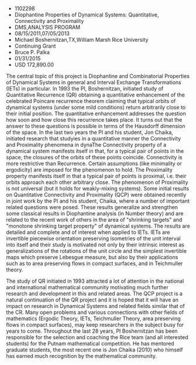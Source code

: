 
* 1102298
* Diophantine Properties of Dynamical Systems: Quantitative, Connectivity and Proximality
* DMS,ANALYSIS PROGRAM
* 08/15/2011,07/05/2013
* Michael Boshernitzan,TX,William Marsh Rice University
* Continuing Grant
* Bruce P. Palka
* 01/31/2015
* USD 172,890.00

The central topic of this project is Diophantine and Combinatorial Properties of
Dynamical Systems in general and Interval Exchange Transformations (IETs) in
particular. In 1993 the PI, Boshernitzan, initiated study of Quantitative
Recurrence (QR) obtaining a quantitative enhancement of the celebrated Poincare
recurrence theorem claiming that typical orbits of dynamical systems (under some
mild conditions) return arbitrarily close to their initial position. The
quantitative enhancement addresses the question how soon and how close this
recurrence takes place. It turns out that the answer to these questions is
possible in terms of the Hausdorff dimension of the space. In the last two years
the PI and his student, Jon Chaika, initiated research that studyies in a
quantitative manner the Connectivity and Proximality phenomena in dynaThe
Connectivity property of a dynamical system manifests itself in that, for a
typical pair of points in the space, the closures of the orbits of these points
coincide. Connectivity is more restrictive than Recurrence. Certain assumptions
(like minimality or ergodicity) are imposed for the phenomenon to hold. The
Proximality property manifests itself in that a typical pair of points is
proximal, i.e. their orbits approach each other arbitrary close. The phenomenon
of Proximality is not universal (but it holds for weakly-mixing systems). Some
initial results on Quantitative Connectivity and Proximality (QCP) were obtained
recently in joint work by the PI and his student, Chaika, where a number of
important related questions were posed. These results generalize and strengthen
some classical results in Diophantine analysis (in Number theory) and are
related to the recent work of others in the area of "shrinking targets" and
"monotone shrinking target property" of dynamical systems. The results are
detailed and complete and of interest when applied to IETs. IETs are invertible
piecewise orientation preserving isometries of the unit interval into itself and
their study is motivated not only by their intrinsic interest as generalizations
of the rotations of the unit circle and the simplest invertible maps which
preserve Lebesgue measure, but also by their applications such as to area
preserving flows in compact surfaces, and in Teichmuller theory.

The study of QR initiated in 1993 attracted a lot of attention in the national
and international mathematical community motivating much further research and
development in this and related areas. The QCP project is a natural continuation
of the QR project and it is hoped that it will have an impact on research in
Dynamical Systems and related fields similar that of the CR. Many open problems
and various connections with other fields of mathematics (Ergodic Theory, IETs,
Teichmuller Theory, area preserving flows in compact surfaces), may keep
researchers in the subject busy for years to come. Throughout the last 28 years,
PI Boshernitzan has been responsible for the selection and coaching the Rice
team (and all interested students) for the Putnam mathematical competition. He
has mentored graduate students, the most recent one is Jon Chaika (2010) who
himself has earned much recognition by the mathematical community.
